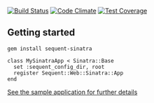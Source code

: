 [![Build Status](https://travis-ci.org/zilverline/sequent-sinatra.svg?branch=master)](https://travis-ci.org/zilverline/sequent-sinatra) [![Code Climate](https://codeclimate.com/github/zilverline/sequent-sinatra/badges/gpa.svg)](https://codeclimate.com/github/zilverline/sequent-sinatra) [![Test Coverage](https://codeclimate.com/github/zilverline/sequent-sinatra/badges/coverage.svg)](https://codeclimate.com/github/zilverline/sequent-sinatra)

## Getting started

```
gem install sequent-sinatra
```

```
class MySinatraApp < Sinatra::Base
  set :sequent_config_dir, root
  register Sequent::Web::Sinatra::App
end
```

[See the sample application for further details](https://github.com/zilverline/sequent-examples)
